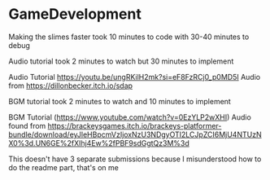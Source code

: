 # GameDevelopment

Making the slimes faster took 10 minutes to code with 30-40 minutes to debug

Audio tutorial took 2 minutes to watch but 30 minutes to implement

Audio Tutorial
https://youtu.be/ungRKilH2mk?si=eF8FzRCj0_p0MD5I
    Audio from
    https://dillonbecker.itch.io/sdap

BGM tutorial took 2 minutes to watch and 10 minutes to implement

BGM Tutorial
(https://www.youtube.com/watch?v=0EzYLP2wXHI)
    Audio found from
    https://brackeysgames.itch.io/brackeys-platformer-bundle/download/eyJleHBpcmVzIjoxNzU3NDgyOTI2LCJpZCI6MjU4NTUzNX0%3d.UN6GE%2fXIhj4Ew%2fPBF9sdGgtQz3M%3d


This doesn't have 3 separate submissions because I misunderstood how to do the readme part, that's on me